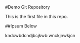 #Demo Git Repository

This is the first file in this repo.

##Ipsum Below

kndcwbdcndjbcjkwb wnckjnwkjcn